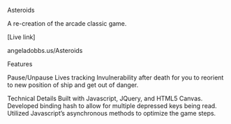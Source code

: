 Asteroids

A re-creation of the arcade classic game.

[Live link]

angeladobbs.us/Asteroids

Features

Pause/Unpause
Lives tracking
Invulnerability after death for you to reorient to new position of ship and
get out of danger.

Technical Details
Built with Javascript, JQuery, and HTML5 Canvas.
Developed binding hash to allow for multiple depressed keys being read.
Utilized Javascript’s asynchronous methods to optimize the game steps.
